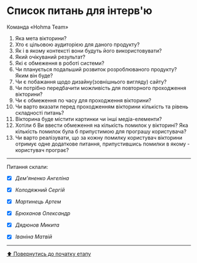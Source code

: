 # Список питань для інтерв'ю
Команда «Hohma Team»

 1. Яка мета вікторини?
 2. Хто є цільовою аудиторією для даного продукту?
 3. Як і в якому контексті вони будуть його використовувати?
 4. Який очікуваний результат?
 8. Які є обмеження в роботі системи?
 9. Чи планується подальший розвиток розроблюваного  продукту? Яким він буде? 
 10. Чи є побажання щодо дизайну(зовнішнього вигляду) сайту? 
 11. Чи потрібно передбачити можливість для повторного проходження вікторини?
 12. Чи є обмеження по часу для проходження вікторини?
 13. Чи варто вказати перед проходженням вікторини кількість та рівень складності питань?
 14. Вікторина буде містити картинки чи інші медіа-елементи?
 15. Хотіли б Ви ввести обмеження на кількість помилок у вікторині? Яка кількість помилок була б припустимою для програшу користувача?
 16. Чи варто реалізувати, що за кожну помилку користувач вікторини отримує одне додаткове питання, припустившись помилки в якому - користувач програє?



---
Питання склали:			

- [X] *Дем'яненко Ангеліна*
- [X] *Колодяжний Сергій*
- [x] *Мартинець Артем*
- [x] *Брюханов Олександр*
- [x] *Дядюнов Микита*
- [x] *Іваніна Матвій*


---
[:arrow_up: Повернутись до початку етапу](/docs/1.Envisioning/README.md)
